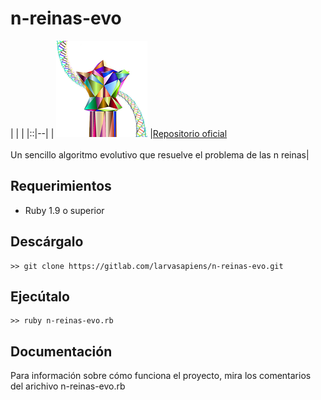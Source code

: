 # n-reinas-evo

|  |  |
|::|--|
| ![Logo n-reinas-evo](logo.png) |[Repositorio oficial](https://gitlab.com/larvasapiens/n-reinas-evo) <br><br> Un sencillo algoritmo evolutivo que resuelve el problema de las n reinas|


## Requerimientos

* Ruby 1.9 o superior

## Descárgalo

```
>> git clone https://gitlab.com/larvasapiens/n-reinas-evo.git
```

## Ejecútalo

```
>> ruby n-reinas-evo.rb
```

## Documentación

Para información sobre cómo funciona el proyecto, mira los comentarios del arichivo n-reinas-evo.rb
